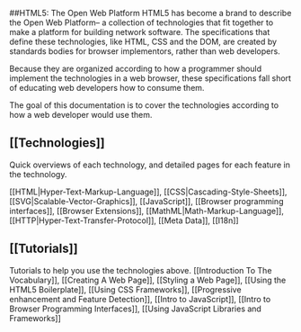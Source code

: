 ##HTML5: The Open Web Platform
HTML5 has become a brand to describe the Open Web Platform– a collection of technologies that fit together to make a platform for building network software. The specifications that define these technologies, like HTML, CSS and the DOM, are created by standards bodies for browser implementors, rather than web developers.

Because they are organized according to how a programmer should implement the technologies in a web browser, these specifications fall short of educating web developers how to consume them.

The goal of this documentation is to cover the technologies according to how a web developer would use them.

## [[Technologies]]
Quick overviews of each technology, and detailed pages for each feature in the technology.

[[HTML|Hyper-Text-Markup-Language]], [[CSS|Cascading-Style-Sheets]], [[SVG|Scalable-Vector-Graphics]], [[JavaScript]], [[Browser programming interfaces]], [[Browser Extensions]], [[MathML|Math-Markup-Language]], [[HTTP|Hyper-Text-Transfer-Protocol]], [[Meta Data]], [[I18n]]

## [[Tutorials]]
Tutorials to help you use the technologies above.
[[Introduction To The Vocabulary]], [[Creating A Web Page]], [[Styling a Web Page]], [[Using the HTML5 Boilerplate]], [[Using CSS Frameworks]], [[Progressive enhancement and Feature Detection]], [[Intro to JavaScript]], [[Intro to Browser Programming Interfaces]], [[Using JavaScript Libraries and Frameworks]]